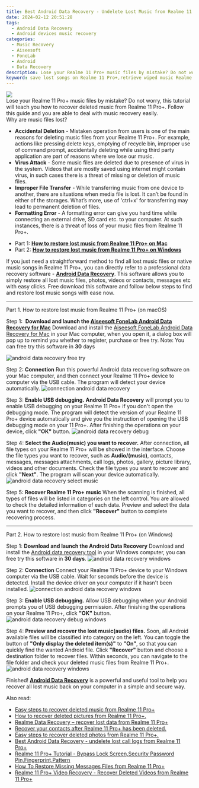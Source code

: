 ```yaml
---
title: Best Android Data Recovery - Undelete Lost Music from Realme 11 Pro+
date: 2024-02-12 20:51:28
tags: 
  - Android Data Recovery
  - Android devices music recovery
categories: 
  - Music Recovery
  - Aiseesoft
  - FoneLab
  - Android
  - Data Recovery
description: Lose your Realme 11 Pro+ music files by mistake? Do not worry, this tutorial will teach you how to recover deleted music from Realme 11 Pro+. Follow this guide and you are able to deal with music recovery easily.
keyword: save lost songs on Realme 11 Pro+,retrieve wiped music Realme 11 Pro+,recover lost songs from Realme 11 Pro+,Unerase songs from Realme 11 Pro+,Regain missing songs on Realme 11 Pro+,recover lost music from Realme 11 Pro+,how to get music back from Realme 11 Pro+,Realme 11 Pro+ song recovery software,Realme 11 Pro+ all song delete,Realme 11 Pro+ music disappeared,how can i get song back on Realme 11 Pro+,extract data from water damaged phone Realme 11 Pro+
---
```


<img src="https://img0mobiles.techidaily.com/images/best-assets/devices/realme/realme-11-proplus/3.jpg" class="atpl-imgstyle"  />

<div class="atpl-content atpl-for-fonelab-android recover-music">

<div class="atpl-post-description-part-1">
Lose your Realme 11 Pro+ music files by mistake? Do not worry, this tutorial will teach you how to recover deleted music from Realme 11 Pro+. Follow this guide and you are able to deal with music recovery easily.
</div>



<div class="atpl-post-description-part-2">
<div class="tpl-content-sub-paragraph-title">
  Why are music files lost?
</div>
<div class="tpl-content-sub-paragraph-content">
  <ul class="tpl-content-sub-paragraph-ul-style">
    <li><strong>Accidental Deletion</strong> - Mistaken operation from users is one of the main reasons for deleting music files from your Realme 11 Pro+. For example, actions like pressing delete keys, emptying of recycle bin, improper use of command prompt, accidentally deleting while using third party application are part of reasons where we lose our music.</li>
    <li><strong>Virus Attack</strong> - Some music files are deleted due to presence of virus in the system. Videos that are mostly saved using internet might contain virus, in such cases there is a threat of missing or deletion of music files.</li>
    <li><strong>Improper File Transfer</strong> - While transferring music from one device to another, there are situations when media file is lost. It can’t be found in either of the storages. What’s more, use of 'ctrl+x' for transferring may lead to permanent deletion of files. </li>
    <li><strong>Formatting Error</strong> - A formatting error can give you hard time while connecting an external drive, SD card etc. to your computer. At such instances, there is a threat of loss of your music files from Realme 11 Pro+.</li>
  </ul>
</div>
</div>

<ul>
  <li>Part 1: <strong><a href="#p1">How to restore lost music from Realme 11 Pro+ on Mac</a></strong></li>
  <li>Part 2: <strong><a href="#p2">How to restore lost music from Realme 11 Pro+ on Windows</a></strong></li>
</ul>


<div class="atpl-post-description-part-3">
<div class="tpl-content-sub-paragraph-normal">
  <p>
    If you just need a straightforward method to find all lost music files or native music songs in Realme 11 Pro+, you can directly refer to a professional data recovery software - <a href="https://tools.techidaily.com/aiseesoft-android-data-recovery/" target="_blank" rel="noopener"><strong>Android Data Recovery</strong></a>. This software allows you to simply restore all lost music files, photos, videos or contacts, messages etc with easy clicks. Free download this software and follow below steps to find and restore lost music songs with ease now.
  </p>
</div>
</div>



<!-- Part 1 -->
<a id="p1" name="p1" ></a><hr>

<div>
  <span class="atpl-step-part-style">Part 1. How to restore lost music from Realme 11 Pro+ (on macOS)</span>
</div>

<span class="atpl-stepstyle-a"><span>Step 1: </span></span> <strong>Download and launch the <a href="https://tools.techidaily.com/aiseesoft-android-data-recovery-for-mac/" target="_blank" rel="noopener">Aiseesoft FoneLab Android Data Recovery for Mac</a></strong>
Download and install the <a href="https://tools.techidaily.com/aiseesoft-android-data-recovery-for-mac/" target="_blank" rel="noopener">Aiseesoft FoneLab Android Data Recovery for Mac</a> in your Mac computer, when you open it, a dialog box will pop up to remind you whether to register, purchase or free try.
Note: You can free try this software in <strong>30</strong> days

<img src="https://tools.techidaily.com/images/apps/aiseesoft/android-data-recovery/mac-free-try.png" class="atpl-imgstyle" alt="android data recovery free try" />

<span class="atpl-stepstyle-a"><span>Step 2: </span></span> <strong>Connection</strong>
Run this powerful Android data recovering software on your Mac computer, and then connect your Realme 11 Pro+ device to computer via the USB cable. The program will detect your device automatically.
<img src="https://tools.techidaily.com/images/apps/aiseesoft/android-data-recovery/mac-connection-interface.jpg" class="atpl-imgstyle" alt="connection android data recovery" />

<span class="atpl-stepstyle-a"><span>Step 3: </span></span> <strong>Enable USB debugging.</strong>
<strong>Android Data Recovery</strong> will prompt you to enable USB debugging on your Realme 11 Pro+ if you don't open the debugging mode. The program will detect the version of your Realme 11 Pro+ device automatically and give you the instruction of opening the USB debugging mode on your 11 Pro+. After finishing the operations on your device, click <strong>"OK"</strong> button.
<img src="https://tools.techidaily.com/images/apps/aiseesoft/android-data-recovery/mac-android-usb-debug.jpg"  class="atpl-imgstyle" alt="android data recovery debug" />

<span class="atpl-stepstyle-a"><span>Step 4: </span></span> <strong>Select the Audio(music) you want to recover.</strong>
After connection, all file types on your Realme 11 Pro+ will be showed in the interface. Choose the file types you want to recover, such as <strong>Audio/(music)</strong>, contacts, messages, messages attachments, call logs, photos, gallery, picture library, videos and other documents. Check the file types you want to recover and click <b>"Next"</b>. The program will scan your device automatically.
<img src="https://tools.techidaily.com/images/apps/aiseesoft/android-data-recovery/mac-choose-type-music.jpg" class="atpl-imgstyle" alt="android data recovery select music" />

<span class="atpl-stepstyle-a"><span>Step 5: </span></span> <strong>Recover Realme 11 Pro+ music</strong>
When the scanning is finished, all types of files will be listed in categories on the left control. You are allowed to check the detailed information of each data. Preview and select the data you want to recover, and then click <b>"Recover"</b> button to complete recovering process.


<a id="p2" name="p2"></a><hr>

<!-- Part 2 -->
<div>
  <span class="atpl-step-part-style">Part 2. How to restore lost music from Realme 11 Pro+ (on Windows)</span>
</div>

<span class="atpl-stepstyle-a"><span>Step 1: </span></span> <strong>Download and launch the Android Data Recovery</strong>
Download and install the <a href="https://tools.techidaily.com/aiseesoft-android-data-recovery-for-win/" target="_blank" rel="noopener">Android data recovery tool</a> in your Windows computer, you can free try this software in <b>30 days</b>.
<img src="https://tools.techidaily.com/images/apps/aiseesoft/android-data-recovery/win-start-interface.png"  class="atpl-imgstyle" alt="android data recovery windows" />

<span class="atpl-stepstyle-a"><span>Step 2: </span></span> <strong>Connection</strong>
Connect your Realme 11 Pro+ device to your Windows computer via the USB cable. Wait for seconds before the device is detected. Install the device driver on your computer if it hasn't been installed.
<img src="https://tools.techidaily.com/images/apps/aiseesoft/android-data-recovery/win-connection-interface.png" class="atpl-imgstyle" alt="connection android data recovery windows" />

<span class="atpl-stepstyle-a"><span>Step 3: </span></span> <strong>Enable USB debugging.</strong>
Allow USB debugging when your Android prompts you of USB debugging permission. After finishing the operations on your Realme 11 Pro+, click <b>"OK"</b> button.
<img src="https://tools.techidaily.com/images/apps/aiseesoft/android-data-recovery/win-android-usb-debug.png" class="atpl-imgstyle" alt="android data recovery debug windows" />

<span class="atpl-stepstyle-a"><span>Step 4: </span></span> <strong>Preview and recover the lost music(audio) files.</strong>
Soon, all Android available files will be classified into category on the left. You can toggle the button of <b>"Only display the deleted item(s)"</b> to <b>"On"</b>, so that you can quickly find the wanted Android file. Click <b>"Recover"</b> button and choose a destination folder to recover files. Within seconds, you can navigate to the file folder and check your deleted music files from Realme 11 Pro+.
<img src="https://tools.techidaily.com/images/apps/aiseesoft/android-data-recovery/win-recover-music.jpg" class="atpl-imgstyle" alt="android data recovery windows" />

<div class="atpl-post-description-part-4">
<div class="tpl-content-sub-paragraph-normal">
    <p>
        Finished! <a href="https://tools.techidaily.com/aiseesoft-android-data-recovery/" target="_blank" rel="noopener"><strong>Android Data Recovery</strong></a> is a powerful and useful tool to help you recover all lost music back on your computer in a simple and secure way.
    </p>
</div>
</div>


<ins class="adsbygoogle"
     style="display:block"
     data-ad-client="ca-pub-7571918770474297"
     data-ad-slot="8358498916"
     data-ad-format="auto"
     data-full-width-responsive="true"></ins>

<span class="atpl-alsoreadstyle">Also read:</span>
<div><ul>
<li><a href="/easy-steps-to-recover-deleted-music-from-realme-11-proplus-by-fonelab-android-recover-music/" target="_blank" rel="noopener"><u>Easy steps to recover deleted music from Realme 11 Pro+</u></a></li>
<li><a href="/how-to-recover-deleted-pictures-from-realme-11-proplus-by-fonelab-android-recover-pictures/" target="_blank" rel="noopener"><u>How to recover deleted pictures from Realme 11 Pro+.</u></a></li>
<li><a href="/realme-data-recovery-recover-lost-data-from-realme-11-proplus-by-fonelab-android-recover-data/" target="_blank" rel="noopener"><u>Realme Data Recovery – recover lost data from Realme 11 Pro+</u></a></li>
<li><a href="/recover-your-contacts-after-realme-11-proplus-has-been-deleted-by-fonelab-android-recover-contacts/" target="_blank" rel="noopener"><u>Recover your contacts after Realme 11 Pro+ has been deleted.</u></a></li>
<li><a href="/easy-steps-to-recover-deleted-photos-from-realme-11-proplus-by-fonelab-android-recover-photos/" target="_blank" rel="noopener"><u>Easy steps to recover deleted photos from Realme 11 Pro+.</u></a></li>
<li><a href="/best-android-data-recovery-undelete-lost-call-logs-from-realme-11-proplus-by-fonelab-android-recover-call-logs/" target="_blank" rel="noopener"><u>Best Android Data Recovery - undelete lost call logs from Realme 11 Pro+</u></a></li>
<li><a href="/realme-11-proplus-tutorial-bypass-lock-screen-security-password-pin-fingerprint-pattern-by-drfone-android-unlock-android-unlock/" target="_blank" rel="noopener"><u>Realme 11 Pro+ Tutorial - Bypass Lock Screen,Security Password Pin,Fingerprint,Pattern</u></a></li>
<li><a href="/how-to-restore-missing-messages-files-from-realme-11-proplus-by-fonelab-android-recover-messages/" target="_blank" rel="noopener"><u>How To  Restore Missing Messages Files from Realme 11 Pro+</u></a></li>
<li><a href="/realme-11-proplus-video-recovery-recover-deleted-videos-from-realme-11-proplus-by-fonelab-android-recover-video/" target="_blank" rel="noopener"><u>Realme 11 Pro+ Video Recovery - Recover Deleted Videos from Realme 11 Pro+</u></a></li>
</ul></div>

</div>